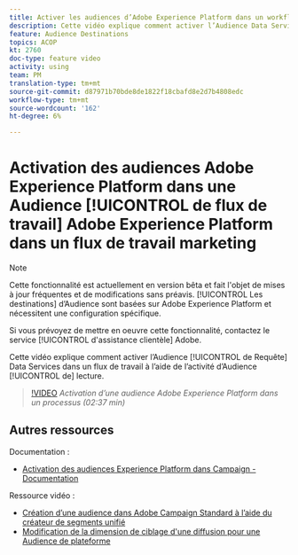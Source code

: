 ```yaml
---
title: Activer les audiences d’Adobe Experience Platform dans un workflow
description: Cette vidéo explique comment activer l’Audience Data Services Requête dans un flux de travail à l’aide de l’activité "Lire l’audience".
feature: Audience Destinations
topics: ACOP
kt: 2760
doc-type: feature video
activity: using
team: PM
translation-type: tm+mt
source-git-commit: d87971b70bde8de1822f18cbafd8e2d7b4808edc
workflow-type: tm+mt
source-wordcount: '162'
ht-degree: 6%

---
```



# Activation des audiences Adobe Experience Platform dans une Audience [!UICONTROL de flux de travail] Adobe Experience Platform dans un flux de travail marketing

>[!NOTE]
>
>Cette fonctionnalité est actuellement en version bêta et fait l&#39;objet de mises à jour fréquentes et de modifications sans préavis. [!UICONTROL Les destinations] d’Audience sont basées sur Adobe Experience Platform et nécessitent une configuration spécifique.
>
>Si vous prévoyez de mettre en oeuvre cette fonctionnalité, contactez le service [!UICONTROL d&#39;assistance clientèle] Adobe.

Cette vidéo explique comment activer l’Audience [!UICONTROL de Requête] Data Services dans un flux de travail à l’aide de l’activité d’Audience [!UICONTROL de] lecture.

>[!VIDEO](https://video.tv.adobe.com/v/27647?quality=12)
*Activation d’une audience Adobe Experience Platform dans un processus (02:37 min)*

## Autres ressources

Documentation :

* [Activation des audiences Experience Platform dans Campaign - Documentation](https://docs.adobe.com/content/help/en/campaign-standard/using/profiles-and-audiences/working-with-adobe-experience-platform/aep-about-audience-destinations-service.html)

Ressource vidéo :

* [Création d’une audience dans Adobe Campaign Standard à l’aide du créateur de segments unifié](/help/profiles-and-audiences/audience-destinations/creating-audiences-using-segment-builder.md)
* [Modification de la dimension de ciblage d&#39;une diffusion pour une Audience de plateforme](/help/profiles-and-audiences/audience-destinations/changing-targeting-dimension.md)

